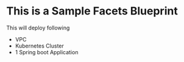 # This is a Sample Facets Blueprint

This will deploy following

- VPC
- Kubernetes Cluster
- 1 Spring boot Application
